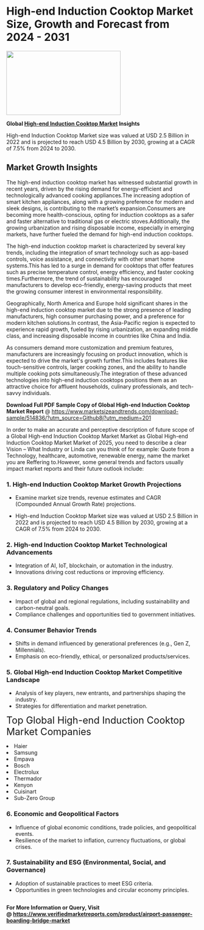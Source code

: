 <H1>High-end Induction Cooktop Market Size, Growth and Forecast from 2024 - 2031</H1><img class="aligncenter size-medium wp-image-584254" src="https://thirdeyenews.in/wp-content/uploads/2024/09/Global-Market-Research-300x168.jpeg" alt="" width="300" height="168" /><p><strong>Global&nbsp;<a href="https://www.marketsizeandtrends.com/download-sample/514836/?utm_source=Github8j?utm_medium=201">High-end Induction Cooktop Market</a> Insights</strong></p><p>High-end Induction Cooktop Market size was valued at USD 2.5 Billion in 2022 and is projected to reach USD 4.5 Billion by 2030, growing at a CAGR of 7.5% from 2024 to 2030.</p><p><h2>Market Growth Insights</h2> <p>The high-end induction cooktop market has witnessed substantial growth in recent years, driven by the rising demand for energy-efficient and technologically advanced cooking appliances.The increasing adoption of smart kitchen appliances, along with a growing preference for modern and sleek designs, is contributing to the market’s expansion.Consumers are becoming more health-conscious, opting for induction cooktops as a safer and faster alternative to traditional gas or electric stoves.Additionally, the growing urbanization and rising disposable income, especially in emerging markets, have further fueled the demand for high-end induction cooktops.</p> <p>The high-end induction cooktop market is characterized by several key trends, including the integration of smart technology such as app-based controls, voice assistance, and connectivity with other smart home systems.This has led to a surge in demand for cooktops that offer features such as precise temperature control, energy efficiency, and faster cooking times.Furthermore, the trend of sustainability has encouraged manufacturers to develop eco-friendly, energy-saving products that meet the growing consumer interest in environmental responsibility.</p> <p>Geographically, North America and Europe hold significant shares in the high-end induction cooktop market due to the strong presence of leading manufacturers, high consumer purchasing power, and a preference for modern kitchen solutions.In contrast, the Asia-Pacific region is expected to experience rapid growth, fueled by rising urbanization, an expanding middle class, and increasing disposable income in countries like China and India.</p> <p>As consumers demand more customization and premium features, manufacturers are increasingly focusing on product innovation, which is expected to drive the market's growth further.This includes features like touch-sensitive controls, larger cooking zones, and the ability to handle multiple cooking pots simultaneously.The integration of these advanced technologies into high-end induction cooktops positions them as an attractive choice for affluent households, culinary professionals, and tech-savvy individuals.</p> <p><span class=""><strong>Download Full PDF Sample Copy of Global High-end Induction Cooktop Market Report</strong> @ <a href="https://www.marketsizeandtrends.com/download-sample/514836/?utm_source=Github8j?utm_medium=201" target="_blank">https://www.marketsizeandtrends.com/download-sample/514836/?utm_source=Github8j?utm_medium=201</a></span></p><p>In order to make an accurate and perceptive description of future scope of a Global&nbsp;High-end Induction Cooktop Market Market as Global&nbsp;High-end Induction Cooktop Market Market of 2025, you need to describe a clear Vision &ndash; What Industry or Linda can you think of for example: Quote from a Technology, healthcare, automotive, renewable energy, name the market you are Reffering to.However, some general trends and factors usually impact market reports and their future outlook include:</p><h3>1.&nbsp;<strong>High-end Induction Cooktop Market Growth Projections</strong></h3><ul><li>Examine market size trends, revenue estimates and CAGR (Compounded Annual Growth Rate) projections.</li><li><p>High-end Induction Cooktop Market size was valued at USD 2.5 Billion in 2022 and is projected to reach USD 4.5 Billion by 2030, growing at a CAGR of 7.5% from 2024 to 2030.</p></li></ul><h3>2.&nbsp;<strong>High-end Induction Cooktop Market Technological Advancements</strong></h3><ul><li>Integration of AI, IoT, blockchain, or automation in the industry.</li><li>Innovations driving cost reductions or improving efficiency.</li></ul><h3>3.&nbsp;<strong>Regulatory and Policy Changes</strong></h3><ul><li>Impact of global and regional regulations, including sustainability and carbon-neutral goals.</li><li>Compliance challenges and opportunities tied to government initiatives.</li></ul><h3>4.&nbsp;<strong>Consumer Behavior Trends</strong></h3><ul><li>Shifts in demand influenced by generational preferences (e.g., Gen Z, Millennials).</li><li>Emphasis on eco-friendly, ethical, or personalized products/services.</li></ul><h3>5.&nbsp;<strong>Global High-end Induction Cooktop Market Competitive Landscape</strong></h3><ul><li>Analysis of key players, new entrants, and partnerships shaping the industry.</li><li>Strategies for differentiation and market penetration.</li></ul><p data-pm-slice="1 1 []"><span style="color: inherit; font-family: inherit; font-size: 25px;">Top Global High-end Induction Cooktop Market Companies</span></p><div class="" data-test-id=""><p><li>Haier</li><li> Samsung</li><li> Empava</li><li> Bosch</li><li> Electrolux</li><li> Thermador</li><li> Kenyon</li><li> Cuisinart</li><li> Sub-Zero Group</li></p></div><h3>6.&nbsp;<strong>Economic and Geopolitical Factors</strong></h3><ul><li>Influence of global economic conditions, trade policies, and geopolitical events.</li><li>Resilience of the market to inflation, currency fluctuations, or global crises.</li></ul><h3>7.&nbsp;<strong>Sustainability and ESG (Environmental, Social, and Governance)</strong></h3><ul><li>Adoption of sustainable practices to meet ESG criteria.</li><li>Opportunities in green technologies and circular economy principles.</li></ul><h2><strong style="font-size: 14px;">For More Information or Query, Visit @&nbsp;</strong><a style="background-color: #ffffff; font-size: 14px;" href="https://www.marketsizeandtrends.com/report/high-end-induction-cooktop-market/" target="_blank">https://www.verifiedmarketreports.com/product/airport-passenger-boarding-bridge-market</a></h2>
